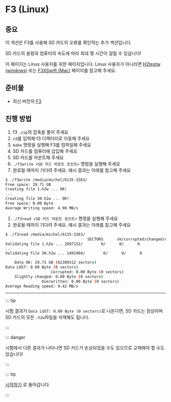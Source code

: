 # F3 (Linux)

## 중요

이 섹션은 F3를 사용해 SD 카드의 오류를 확인하는 추가 섹션입니다.

SD 카드의 용량과 컴퓨터의 속도에 따라 최대 몇 시간이 걸릴 수 있습니다!

이 페이지는 Linux 사용자를 위한 페이지입니다. Linux 사용자가 아니라면 [H2testw (windows)](h2testw-\(windows\)) 또는 [F3XSwift (Mac)](f3xswift-\(mac\)) 페이지를 참고해 주세요.

## 준비물

- 최신 버전의 [F3](https://github.com/AltraMayor/f3/releases/tag/v8.0)

## 진행 방법

1. f3 `.zip`의 압축을 풀어 주세요
2. `cd`를 입력해 f3 디렉터리로 이동해 주세요
3. `make` 명령을 실행해 F3를 컴파일해 주세요
4. SD 카드를 컴퓨터에 삽입해 주세요
5. SD 카드를 마운트해 주세요
6. `./f3write <SD 카드 마운트 포인트>` 명령을 실행해 주세요
7. 완료될 때까지 기다려 주세요. 예시 결과는 아래를 참고해 주세요

```bash
$ ./f3write /media/michel/6135-3363/
Free space: 29.71 GB
Creating file 1.h2w ... OK!
...
Creating file 30.h2w ... OK!
Free space: 0.00 Byte
Average Writing speed: 4.90 MB/s
```

1. `./f3read <SD 카드 마운트 포인트>` 명령을 실행해 주세요
2. 완료될 때까지 기다려 주세요. 예시 결과는 아래를 참고해 주세요

```bash
$ ./f3read /media/michel/6135-3363/
									SECTORS      ok/corrupted/changed/overwritten
Validating file 1.h2w ... 2097152/        0/      0/      0
...
Validating file 30.h2w ... 1491904/        0/      0/      0

	Data OK: 29.71 GB (62309312 sectors)
Data LOST: 0.00 Byte (0 sectors)
					Corrupted: 0.00 Byte (0 sectors)
	Slightly changed: 0.00 Byte (0 sectors)
				Overwritten: 0.00 Byte (0 sectors)
Average Reading speed: 9.42 MB/s
```

___

::: tip

시험 결과가 `Data LOST: 0.00 Byte (0 sectors)`로 나온다면, SD 카드는 정상이며 SD 카드의 모든 `.h2w`파일을 삭제해도 됩니다.

:::

::: danger

시험에서 다른 결과가 나타나면 SD 카드가 손상되었을 수도 있으므로 교체해야 할 수도 있습니다!

:::

::: tip

[시작하기](get-started) 로 돌아갑니다

:::
